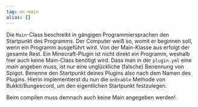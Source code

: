 ```yaml
---
tag: mc-main
alias: []
---
```


Die `Main`-Class beschreibt in gängigen Programmiersprachen den Startpunkt des Programms. Der Computer weiß so, womit er beginnen soll, wenn ein Programm ausgeführt wird. Von der Main-Klasse aus erfolgt der gesamte Rest.
Ein Minecraft-Plugin ist nicht direkt ein Programm, weshalb hier auch keine Main-Class benötigt wird. Dass man in der ``plugin.yml`` eine *main* angeben muss, ist nur eine unglückliche (falsche) Benennung von Spigot.
Benenne den Startpunkt deines Plugins also nach dem Namen des Plugins. Hierin implementierst du nun die `onEnable` Methode von Bukkit/Bungeecord, um den eigentlichen Startpunkt festzulegen.

Beim compilen muss demnach auch keine Main angegeben werden!

